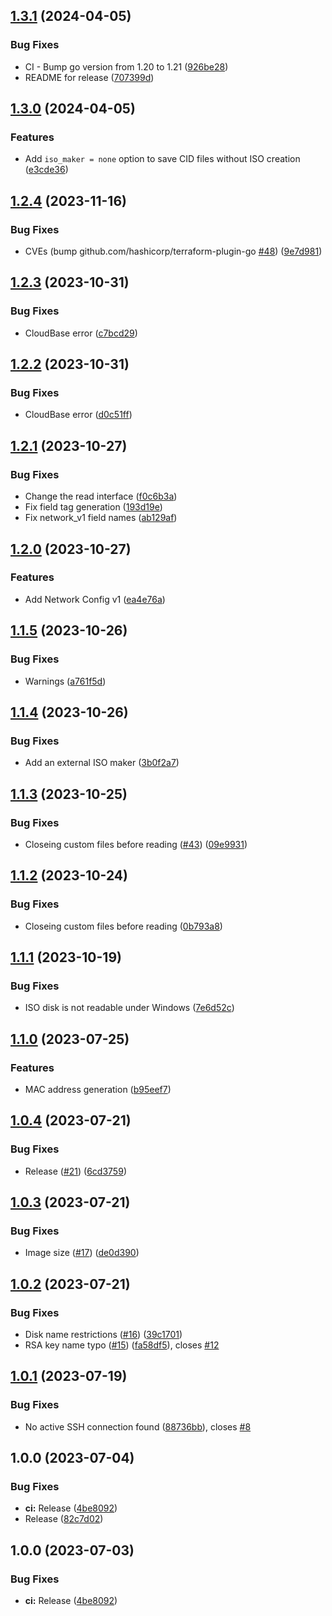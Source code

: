 ## [1.3.1](https://github.com/vaerh/terraform-provider-cloudinit-drive/compare/v1.3.0...v1.3.1) (2024-04-05)


### Bug Fixes

* CI - Bump go version from 1.20 to 1.21 ([926be28](https://github.com/vaerh/terraform-provider-cloudinit-drive/commit/926be286792b2f3c426c7e1271968afd8c13ffcc))
* README for release ([707399d](https://github.com/vaerh/terraform-provider-cloudinit-drive/commit/707399d016686eb22757f5857f6d3cd59dacd656))

## [1.3.0](https://github.com/vaerh/terraform-provider-cloudinit-drive/compare/v1.2.4...v1.3.0) (2024-04-05)


### Features

* Add `iso_maker = none` option to save CID files without ISO creation ([e3cde36](https://github.com/vaerh/terraform-provider-cloudinit-drive/commit/e3cde36b070cc175d94bdde505014f88d9ed70c3))

## [1.2.4](https://github.com/vaerh/terraform-provider-cloudinit-drive/compare/v1.2.3...v1.2.4) (2023-11-16)


### Bug Fixes

* CVEs (bump github.com/hashicorp/terraform-plugin-go [#48](https://github.com/vaerh/terraform-provider-cloudinit-drive/issues/48)) ([9e7d981](https://github.com/vaerh/terraform-provider-cloudinit-drive/commit/9e7d981c50a7682b3954a4c535c5cd022b6ab410))

## [1.2.3](https://github.com/vaerh/terraform-provider-cloudinit-drive/compare/v1.2.2...v1.2.3) (2023-10-31)


### Bug Fixes

* CloudBase error ([c7bcd29](https://github.com/vaerh/terraform-provider-cloudinit-drive/commit/c7bcd29fb43f7d6d437a68094763d4a75395357c))

## [1.2.2](https://github.com/vaerh/terraform-provider-cloudinit-drive/compare/v1.2.1...v1.2.2) (2023-10-31)


### Bug Fixes

* CloudBase error ([d0c51ff](https://github.com/vaerh/terraform-provider-cloudinit-drive/commit/d0c51ffae842e2eb2638f4f0ef7f3a0a86678197))

## [1.2.1](https://github.com/vaerh/terraform-provider-cloudinit-drive/compare/v1.2.0...v1.2.1) (2023-10-27)


### Bug Fixes

* Change the read interface ([f0c6b3a](https://github.com/vaerh/terraform-provider-cloudinit-drive/commit/f0c6b3aaf185cd9aa6466c4005c702cbf6e3a0d0))
* Fix field tag generation ([193d19e](https://github.com/vaerh/terraform-provider-cloudinit-drive/commit/193d19ee379c2290897b1c2d44b5a4f52309b973))
* Fix network_v1 field names ([ab129af](https://github.com/vaerh/terraform-provider-cloudinit-drive/commit/ab129af512f5310e119b7f0e69f2f37dc85e9597))

## [1.2.0](https://github.com/vaerh/terraform-provider-cloudinit-drive/compare/v1.1.5...v1.2.0) (2023-10-27)


### Features

* Add Network Config v1 ([ea4e76a](https://github.com/vaerh/terraform-provider-cloudinit-drive/commit/ea4e76a0555d52f3df82ed420e5b8387fdc77766))

## [1.1.5](https://github.com/vaerh/terraform-provider-cloudinit-drive/compare/v1.1.4...v1.1.5) (2023-10-26)


### Bug Fixes

* Warnings ([a761f5d](https://github.com/vaerh/terraform-provider-cloudinit-drive/commit/a761f5db99f31719c164a3dc74dcf04e2b4868d9))

## [1.1.4](https://github.com/vaerh/terraform-provider-cloudinit-drive/compare/v1.1.3...v1.1.4) (2023-10-26)


### Bug Fixes

* Add an external ISO maker ([3b0f2a7](https://github.com/vaerh/terraform-provider-cloudinit-drive/commit/3b0f2a796b8505ec12b4ea1a582b7a740e7ad452))

## [1.1.3](https://github.com/vaerh/terraform-provider-cloudinit-drive/compare/v1.1.2...v1.1.3) (2023-10-25)


### Bug Fixes

* Closeing custom files before reading ([#43](https://github.com/vaerh/terraform-provider-cloudinit-drive/issues/43)) ([09e9931](https://github.com/vaerh/terraform-provider-cloudinit-drive/commit/09e99315510438996baa3006649a474dce4e98aa))

## [1.1.2](https://github.com/vaerh/terraform-provider-cloudinit-drive/compare/v1.1.1...v1.1.2) (2023-10-24)


### Bug Fixes

* Closeing custom files before reading ([0b793a8](https://github.com/vaerh/terraform-provider-cloudinit-drive/commit/0b793a81c98c5ce4c2043194d96ff868759e0945))

## [1.1.1](https://github.com/vaerh/terraform-provider-cloudinit-drive/compare/v1.1.0...v1.1.1) (2023-10-19)


### Bug Fixes

* ISO disk is not readable under Windows ([7e6d52c](https://github.com/vaerh/terraform-provider-cloudinit-drive/commit/7e6d52c2ecdf6c5542aca6a095b99ab788ad3742))

## [1.1.0](https://github.com/vaerh/terraform-provider-cloudinit-drive/compare/v1.0.4...v1.1.0) (2023-07-25)


### Features

* MAC address generation ([b95eef7](https://github.com/vaerh/terraform-provider-cloudinit-drive/commit/b95eef75dfb195ac3ce8fd0207a1478372f352ff))

## [1.0.4](https://github.com/vaerh/terraform-provider-cloudinit-drive/compare/v1.0.3...v1.0.4) (2023-07-21)


### Bug Fixes

* Release ([#21](https://github.com/vaerh/terraform-provider-cloudinit-drive/issues/21)) ([6cd3759](https://github.com/vaerh/terraform-provider-cloudinit-drive/commit/6cd375945bc414e6bb45c75e2d5703970de79299))

## [1.0.3](https://github.com/vaerh/terraform-provider-cloudinit-drive/compare/v1.0.2...v1.0.3) (2023-07-21)


### Bug Fixes

* Image size ([#17](https://github.com/vaerh/terraform-provider-cloudinit-drive/issues/17)) ([de0d390](https://github.com/vaerh/terraform-provider-cloudinit-drive/commit/de0d39045d47f775c2fee0948606afe6417495b2))

## [1.0.2](https://github.com/vaerh/terraform-provider-cloudinit-drive/compare/v1.0.1...v1.0.2) (2023-07-21)


### Bug Fixes

* Disk name restrictions ([#16](https://github.com/vaerh/terraform-provider-cloudinit-drive/issues/16)) ([39c1701](https://github.com/vaerh/terraform-provider-cloudinit-drive/commit/39c17010642366b3889061518778ec216b908744))
* RSA key name typo ([#15](https://github.com/vaerh/terraform-provider-cloudinit-drive/issues/15)) ([fa58df5](https://github.com/vaerh/terraform-provider-cloudinit-drive/commit/fa58df553a82eed89507c880c9f707f314f80554)), closes [#12](https://github.com/vaerh/terraform-provider-cloudinit-drive/issues/12)

## [1.0.1](https://github.com/vaerh/terraform-provider-cloudinit-drive/compare/v1.0.0...v1.0.1) (2023-07-19)


### Bug Fixes

* No active SSH connection found ([88736bb](https://github.com/vaerh/terraform-provider-cloudinit-drive/commit/88736bb4026e3f444d73e4b2721a4929369c34c7)), closes [#8](https://github.com/vaerh/terraform-provider-cloudinit-drive/issues/8)

## 1.0.0 (2023-07-04)


### Bug Fixes

* **ci:** Release ([4be8092](https://github.com/vaerh/terraform-provider-cloudinit-drive/commit/4be8092eb140373d6555e47b826df91b8268d4bc))
* Release ([82c7d02](https://github.com/vaerh/terraform-provider-cloudinit-drive/commit/82c7d02684d1b8b6df897755da903b6d03bbae7c))

## 1.0.0 (2023-07-03)


### Bug Fixes

* **ci:** Release ([4be8092](https://github.com/vaerh/terraform-provider-cloudinit-drive/commit/4be8092eb140373d6555e47b826df91b8268d4bc))
